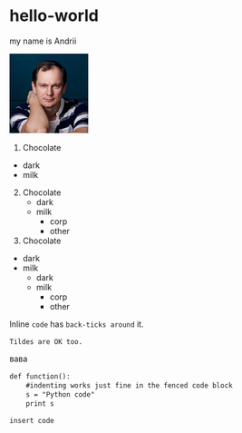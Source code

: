 # hello-world 
my name is Andrii

![alt text](photo.png "Title Text")

1. Chocolate
  - dark
  - milk
2. Chocolate
   - dark
   - milk
     - corp
     - other
3. Chocolate
  - dark
  - milk
    - dark
    - milk
      - corp
      - other
     
Inline `code` has `back-ticks around` it.
~~~
Tildes are OK too.
~~~
вава
```
def function():
    #indenting works just fine in the fenced code block
    s = "Python code"
    print s
```    
~~~
insert code
~~~
